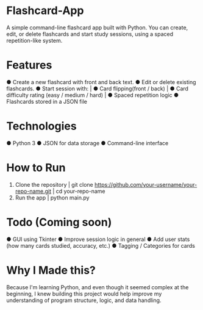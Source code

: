 # Flashcard-App
A simple command-line flashcard app built with Python.
You can create, edit, or delete flashcards and start study sessions, using a spaced repetition-like system.

# Features
● Create a new flashcard with front and back text. 
● Edit or delete existing flashcards.
● Start session with:
| ● Card flipping(front / back)
| ● Card difficulty rating (easy / medium / hard)
| ● Spaced repetition logic
● Flashcards stored in a JSON file

# Technologies
● Python 3
● JSON for data storage
● Command-line interface

# How to Run
1. Clone the repository
| git clone https://github.com/your-username/your-repo-name.git
| cd your-repo-name
2. Run the app
| python main.py

# Todo (Coming soon)
● GUI using Tkinter
● Improve session logic in general
● Add user stats (how many cards studied, accuracy, etc.)
● Tagging / Categories for cards

# Why I Made this?
Because I'm learning Python, and even though it seemed complex at the beginning,
I knew building this project would help improve my understanding of program structure, logic, and data handling.
